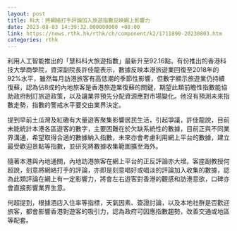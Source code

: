 ```yaml
---
layout: post
title: 科大：將網絡打手評論加入旅遊指數反映網上影響力
date: 2023-08-03 14:39:32.000000000 +08:00
link: https://news.rthk.hk/rthk/ch/component/k2/1711890-20230803.htm
categories: rthk
---
```


利用人工智能推出的「慧科科大旅遊指數」最新升至92.16點。有份推出的香港科技大學商學院，資深副院長許佳龍表示，數據反映本港旅遊業回復至2018年的92%水平，雖然每月訪港旅客有高低潮的季節性影響，但數字顯示旅遊業仍持續復蘇，認為佔8成的內地旅客是香港旅遊業復蘇的關鍵，期望此類前瞻性指數能協助政府制訂旅遊政策，以及讓業界預先分配資源應對市場變化。他沒有預測未來指數走勢，指數的警戒水平要交由業界決定。

提到早前土瓜灣及紅磡有大量遊客聚集影響居民生活，引起爭議，許佳龍說，目前未能統計本港各區遊客的數字，主要困難在於欠缺系統性的數據，目前正與不同業界溝通，希望取得合適的數據納入指數，未來亦會考慮利用網上平台的數據，建立最受歡迎景點等指數，並研究將數據收集範圍擴至海外。

隨著本港與內地通關，內地訪港旅客在網上平台的正反評論亦大增。客座副教授何超說，刻意將網絡打手的評論，亦即是刻意唱好或唱淡的評論加入收集的數據，認為此類評論在網上有一定影響力，將會左右遊客對香港的觀感和訪港意欲，口碑亦會直接影響業界生意。

何超提到，根據酒店入住率等指標，天氣因素、簽證討論，以及本地社群是否歡迎旅客，都會影響香港對遊客的吸引力，認為政府可因應指數趨勢，改善交通或地區等配套。
